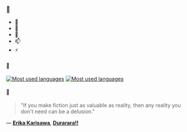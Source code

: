 ### 👋

- 🔭
- 🌱
- 💬
- 📫
- ⚡

#### 🧏

[![Most used languages](https://github-readme-stats-aynah.vercel.app/api/top-langs/?username=aynh&theme=solarized-dark&langs_count=6&layout=compact&hide_title=true)](https://github.com/anuraghazra/github-readme-stats#gh-dark-mode-only)
[![Most used languages](https://github-readme-stats-aynah.vercel.app/api/top-langs/?username=aynh&theme=solarized-light&langs_count=6&layout=compact&hide_title=true)](https://github.com/anuraghazra/github-readme-stats#gh-light-mode-only)

#### 💬

> "If you make fiction just as valuable as reality, then any reality you don't need can be a delusion."

&mdash; [**Erika Karisawa**](https://myanimelist.net/character.php?q=Erika%20Karisawa&cat=character), [**Durarara!!**](https://myanimelist.net/search/all?q=Durarara!!&cat=all)
